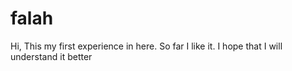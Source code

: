 # falah 
Hi, This my first experience in here. So far I like it.
I hope that I will understand it better
